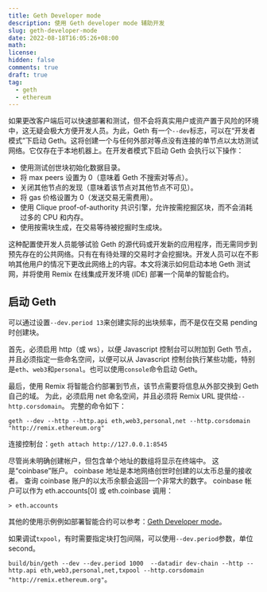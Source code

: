 ```yaml
---
title: Geth Developer mode
description: 使用 Geth developer mode 辅助开发
slug: geth-developer-mode
date: 2022-08-18T16:05:26+08:00
math:
license:
hidden: false
comments: true
draft: true
tag:
  - geth
  - ethereum
---
```


如果更改客户端后可以快速部署和测试，但不会将真实用户或资产置于风险的环境中，这无疑会极大方便开发人员。为此，Geth 有一个`--dev`标志，可以在“开发者模式”下启动 Geth。这将创建一个与任何外部对等点没有连接的单节点以太坊测试网络。它仅存在于本地机器上。在开发者模式下启动 Geth 会执行以下操作：

- 使用测试创世块初始化数据目录。
- 将 max peers 设置为 0（意味着 Geth 不搜索对等点）。
- 关闭其他节点的发现（意味着该节点对其他节点不可见）。
- 将 gas 价格设置为 0（发送交易无需费用）。
- 使用 Clique proof-of-authority 共识引擎，允许按需挖掘区块，而不会消耗过多的 CPU 和内存。
- 使用按需块生成，在交易等待被挖掘时生成块。

这种配置使开发人员能够试验 Geth 的源代码或开发新的应用程序，而无需同步到预先存在的公共网络。只有在有待处理的交易时才会挖掘块。开发人员可以在不影响其他用户的情况下更改此网络上的内容。本文将演示如何启动本地 Geth 测试网，并将使用 Remix 在线集成开发环境 (IDE) 部署一个简单的智能合约。

## 启动 Geth

可以通过设置`--dev.period 13`来创建实际的出块频率，而不是仅在交易 pending 时创建块。

首先，必须启用 http（或 ws），以便 Javascript 控制台可以附加到 Geth 节点，并且必须指定一些命名空间，以便可以从 Javascript 控制台执行某些功能，特别是`eth`、`web3`和`personal`。也可以使用`console`命令启动 Geth。

最后，使用 Remix 将智能合约部署到节点，该节点需要将信息从外部交换到 Geth 自己的域。 为此，必须启用 net 命名空间，并且必须将 Remix URL 提供给`--http.corsdomain`。 完整的命令如下：

`geth --dev --http --http.api eth,web3,personal,net --http.corsdomain "http://remix.ethereum.org"`

连接控制台：`geth attach http://127.0.0.1:8545`

尽管尚未明确创建帐户，但包含单个地址的数组将显示在终端中。 这是“coinbase”账户。 coinbase 地址是本地网络创世时创建的以太币总量的接收者。 查询 coinbase 账户的以太币余额会返回一个非常大的数字。 coinbase 帐户可以作为 eth.accounts[0] 或 eth.coinbase 调用：

```shell
> eth.accounts
```

其他的使用示例例如部署智能合约可以参考：[Geth Developer mode](https://geth.ethereum.org/docs/getting-started/dev-mode)。

如果调试`txpool`，有时需要指定块打包间隔，可以使用`--dev.period`参数，单位 second。

`build/bin/geth --dev --dev.period 1000  --datadir dev-chain --http --http.api eth,web3,personal,net,txpool --http.corsdomain "http://remix.ethereum.org"`。
